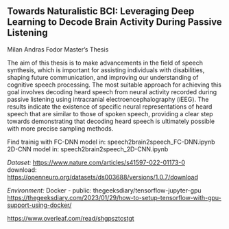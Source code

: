 ## Towards Naturalistic BCI: Leveraging Deep Learning to Decode Brain Activity During Passive Listening
Milan Andras Fodor
Master’s Thesis

The aim of this thesis is to make advancements in the field of speech synthesis, which is important for assisting individuals with disabilities, shaping future communication, and improving our understanding of cognitive speech processing. The most suitable approach for achieving this goal involves decoding heard speech from neural activity recorded during passive listening using intracranial electroencephalography (iEEG). The results indicate the existence of specific neural representations of heard speech that are similar to those of spoken speech, providing a clear step towards demonstrating that decoding heard speech is ultimately possible with more precise sampling methods.

Find trainig with
FC-DNN model in: speech2brain2speech_FC-DNN.ipynb
2D-CNN model in: speech2brain2speech_2D-CNN.ipynb


*Dataset:*  https://www.nature.com/articles/s41597-022-01173-0  
download: https://openneuro.org/datasets/ds003688/versions/1.0.7/download  


*Environment:*  Docker - public: thegeeksdiary/tensorflow-jupyter-gpu  
https://thegeeksdiary.com/2023/01/29/how-to-setup-tensorflow-with-gpu-support-using-docker/

https://www.overleaf.com/read/shgpsztcstgt
